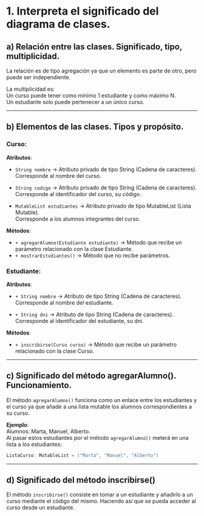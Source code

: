 # 1. Interpreta el significado del diagrama de clases.

## a) Relación entre las clases. Significado, tipo, multiplicidad.

La relación es de tipo agregación ya que un elemento es parte de otro, pero puede ser independiente.

La multiplicidad es:  
Un curso puede tener como mínimo 1 estudiante y como máximo N.  
Un estudiante solo puede pertenecer a un único curso.

---

## b) Elementos de las clases. Tipos y propósito.

### **Curso**:
**Atributos**:  
- `String nombre` → Atributo privado de tipo String (Cadena de caracteres).  
  Corresponde al nombre del curso.  

- `String codigo` → Atributo privado de tipo String (Cadena de caracteres).  
  Corresponde al identificador del curso, su código.  

- `MutableList estudiantes` → Atributo privado de tipo MutableList (Lista Mutable).  
  Corresponde a los alumnos integrantes del curso.  

**Métodos**:  
- `+ agregarAlumno(Estudiante estudiante)` → Método que recibe un parámetro relacionado con la clase Estudiante.  
- `+ mostrarEstudiantes()` → Método que no recibe parámetros.  

### **Estudiante**:
**Atributos**:  
- `+ String nombre` → Atributo de tipo String (Cadena de caracteres).  
  Corresponde al nombre del estudiante.  

- `+ String dni` → Atributo de tipo String (Cadena de caracteres).  
  Corresponde al identificador del estudiante, su dni.  

**Métodos**:  
- `+ inscribirse(Curso curso)` → Método que recibe un parámetro relacionado con la clase Curso.  

---

## c) Significado del método agregarAlumno(). Funcionamiento.

El método `agregarAlumno()` funciona como un enlace entre los estudiantes y el curso ya que añade a una lista mutable los alumnos correspondientes a su curso.

**Ejemplo**:  
Alumnos: Marta, Manuel, Alberto.  
Al pasar estos estudiantes por el método `agregarAlumno()` meterá en una lista a los estudiantes:  

```kotlin
ListaCurso: MutableList = ("Marta", "Manuel", "Alberto")
````

---

## d) Significado del método inscribirse()
El método `inscribirse()` consiste en tomar a un estudiante y añadirlo a un curso mediante el código del mismo. Haciendo así que se pueda acceder al curso desde un estudiante.
